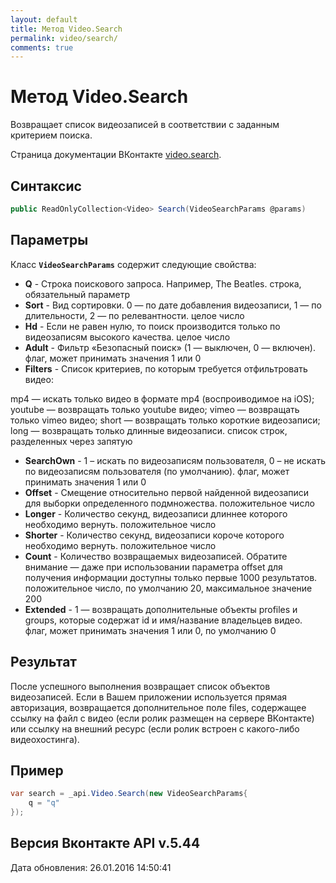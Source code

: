 ```yaml
---
layout: default
title: Метод Video.Search
permalink: video/search/
comments: true
---
```

# Метод Video.Search
Возвращает список видеозаписей в соответствии с заданным критерием поиска.

Страница документации ВКонтакте [video.search](https://vk.com/dev/video.search).

## Синтаксис
``` csharp
public ReadOnlyCollection<Video> Search(VideoSearchParams @params)
```

## Параметры
Класс **`VideoSearchParams`** содержит следующие свойства:

+ **Q** - Строка поискового запроса. Например, The Beatles. строка, обязательный параметр
+ **Sort** - Вид сортировки. 0 — по дате добавления видеозаписи, 1 — по длительности, 2 — по релевантности. целое число
+ **Hd** - Если не равен нулю, то поиск производится только по видеозаписям высокого качества. целое число
+ **Adult** - Фильтр «Безопасный поиск» (1 — выключен, 0 — включен). флаг, может принимать значения 1 или 0
+ **Filters** - Список критериев, по которым требуется отфильтровать видео: 

mp4 — искать только видео в формате mp4 (воспроиводимое на iOS); 
youtube — возвращать только youtube видео; 
vimeo — возвращать только vimeo видео; 
short — возвращать только короткие видеозаписи; 
long — возвращать только длинные видеозаписи. 
список строк, разделенных через запятую
+ **SearchOwn** - 1 – искать по видеозаписям пользователя, 0 – не искать по видеозаписям пользователя (по умолчанию). флаг, может принимать значения 1 или 0
+ **Offset** - Смещение относительно первой найденной видеозаписи для выборки определенного подмножества. положительное число
+ **Longer** - Количество секунд, видеозаписи длиннее которого необходимо вернуть. положительное число
+ **Shorter** - Количество секунд, видеозаписи короче которого необходимо вернуть. положительное число
+ **Count** - Количество возвращаемых видеозаписей. Обратите внимание — даже при использовании параметра offset для получения информации доступны только первые 1000 результатов. 
 положительное число, по умолчанию 20, максимальное значение 200
+ **Extended** - 1 — возвращать дополнительные объекты profiles и groups, которые содержат id и имя/название владельцев видео. флаг, может принимать значения 1 или 0, по умолчанию 0

## Результат
После успешного выполнения возвращает список объектов видеозаписей. 
Если в Вашем приложении используется  прямая авторизация, возвращается дополнительное поле files, содержащее ссылку на файл с видео (если ролик размещен на сервере ВКонтакте) или ссылку на внешний ресурс (если ролик встроен с какого-либо видеохостинга).

## Пример
``` csharp
var search = _api.Video.Search(new VideoSearchParams{
	q = "q"
});
```

## Версия Вконтакте API v.5.44
Дата обновления: 26.01.2016 14:50:41
